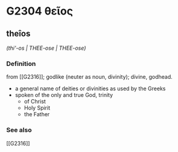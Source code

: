 # G2304 θεῖος

## theîos

_(thi'-os | THEE-ose | THEE-ose)_

### Definition

from [[G2316]]; godlike (neuter as noun, divinity); divine, godhead.

- a general name of deities or divinities as used by the Greeks
- spoken of the only and true God, trinity
  - of Christ
  - Holy Spirit
  - the Father

### See also

[[G2316]]

